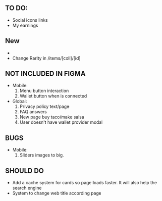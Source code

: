 ## TO DO:
- Social icons links
- My earnings

## New
- 
- Change Rarity in /items/[coll]/[id]
## NOT INCLUDED IN FIGMA
- Mobile:
    1. Menu button interaction
    2. Wallet button when is connected
- Global:
    1. Privacy policy text/page
    2. FAQ answers
    3. New page buy taco/make salsa
    4. User doesn't have wallet provider modal

## BUGS

- Mobile:
    1. Sliders images to big.


## SHOULD DO
- Add a cache system for cards so page loads faster. It will also help the search engine
- System to change web title according page